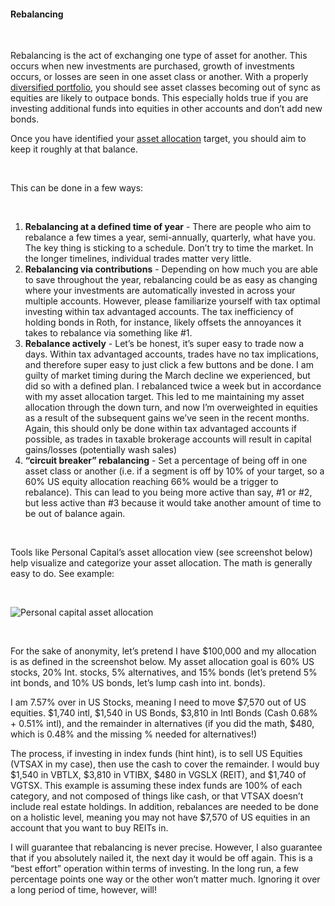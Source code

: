 #### Rebalancing

&nbsp;  

Rebalancing is the act of exchanging one type of asset for another. This occurs when new investments are purchased, growth of investments occurs, or losses are seen in one asset class or another. With a properly [diversified portfolio](/investments/diversification), you should see asset classes becoming out of sync as equities are likely to outpace bonds. This especially holds true if you are investing additional funds into equities in other accounts and don’t add new bonds.

Once you have identified your [asset allocation](/investments/asset-allocation) target, you should aim to keep it roughly at that balance. 

&nbsp;  

This can be done in a few ways:

&nbsp;  

1. **Rebalancing at a defined time of year** - There are people who aim to rebalance a few times a year, semi-annually, quarterly, what have you. The key thing is sticking to a schedule. Don’t try to time the market. In the longer timelines, individual trades matter very little.
1. **Rebalancing via contributions** - Depending on how much you are able to save throughout the year, rebalancing could be as easy as changing where your investments are automatically invested in across your multiple accounts. However, please familiarize yourself with tax optimal investing within tax advantaged accounts. The tax inefficiency of holding bonds in Roth, for instance, likely offsets the annoyances it takes to rebalance via something like #1.
1. **Rebalance actively** - Let’s be honest, it’s super easy to trade now a days. Within tax advantaged accounts, trades have no tax implications, and therefore super easy to just click a few buttons and be done. I am guilty of market timing during the March decline we experienced, but did so with a defined plan. I rebalanced twice a week but in accordance with my asset allocation target. This led to me maintaining my asset allocation through the down turn, and now I’m overweighted in equities as a result of the subsequent gains we’ve seen in the recent months. Again, this should only be done within tax advantaged accounts if possible, as trades in taxable brokerage accounts will result in capital gains/losses (potentially wash sales)
1. **“circuit breaker” rebalancing** - Set a percentage of being off in one asset class or another (i.e. if a segment is off by 10% of your target, so a 60% US equity allocation reaching 66% would be a trigger to rebalance). This can lead to you being more active than say, #1 or #2, but less active than #3 because it would take another amount of time to be out of balance again.

&nbsp;  

Tools like Personal Capital’s asset allocation view (see screenshot below) help visualize and categorize your asset allocation. The math is generally easy to do. See example:

&nbsp;  

![Personal capital asset allocation](/asset-allocation-pc.png)

&nbsp;  

For the sake of anonymity, let’s pretend I have $100,000 and my allocation is as defined in the screenshot below. My asset allocation goal is 60% US stocks, 20% Int. stocks, 5% alternatives, and 15% bonds (let’s pretend 5% int bonds, and 10% US bonds, let’s lump cash into int. bonds). 

I am 7.57% over in US Stocks, meaning I need to move $7,570 out of US equities.
$1,740 intl, $1,540 in US Bonds, $3,810 in Intl Bonds (Cash 0.68% + 0.51% intl), and the remainder in alternatives (if you did the math, $480, which is 0.48% and the missing % needed for alternatives!)

The process, if investing in index funds (hint hint), is to sell US Equities (VTSAX in my case), then use the cash to cover the remainder. I would buy $1,540 in VBTLX, $3,810 in VTIBX, $480 in VGSLX (REIT), and $1,740 of VGTSX. This example is assuming these index funds are 100% of each category, and not composed of things like cash, or that VTSAX doesn’t include real estate holdings. In addition, rebalances are needed to be done on a holistic level, meaning you may not have $7,570 of US equities in an account that you want to buy REITs in.

I will guarantee that rebalancing is never precise. However, I also guarantee that if you absolutely nailed it, the next day it would be off again. This is a “best effort” operation within terms of investing. In the long run, a few percentage points one way or the other won’t matter much. Ignoring it over a long period of time, however, will!
